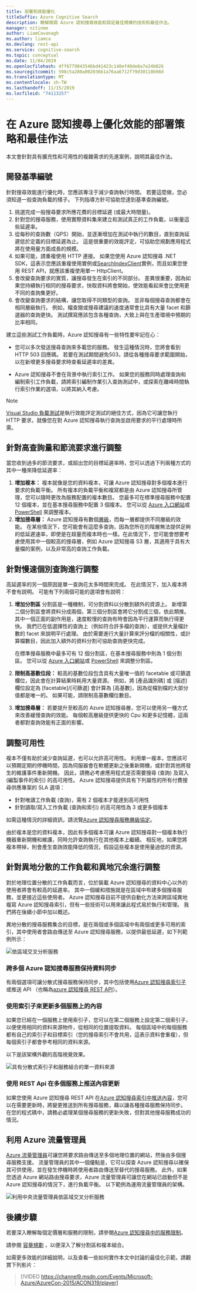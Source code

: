 ```yaml
---
title: 部署和效能優化
titleSuffix: Azure Cognitive Search
description: 瞭解微調 Azure 認知搜尋效能和設定最佳規模的技術和最佳作法。
manager: nitinme
author: LiamCavanagh
ms.author: liamca
ms.devlang: rest-api
ms.service: cognitive-search
ms.topic: conceptual
ms.date: 11/04/2019
ms.openlocfilehash: 4ff6779843546bd41423c140ef40de6a7e24b026
ms.sourcegitcommit: 598c5a280a002036b1a76aa6712f79d30110b98d
ms.translationtype: MT
ms.contentlocale: zh-TW
ms.lasthandoff: 11/15/2019
ms.locfileid: "74113257"
---
```

# <a name="deployment-strategies-and-best-practices-for-optimizing-performance-on-azure-cognitive-search"></a>在 Azure 認知搜尋上優化效能的部署策略和最佳作法

本文會針對具有擴充性和可用性的複雜需求的先進案例，說明其最佳作法。 

## <a name="develop-baseline-numbers"></a>開發基準編號
針對搜尋效能進行優化時，您應該專注于減少查詢執行時間。 若要這麼做，您必須知道一般查詢負載的樣子。 下列指導方針可協助您達到基準查詢編號。

1. 挑選完成一般搜尋要求所應花費的目標延遲 (或最大時間量)。
2. 針對您的搜尋服務，使用實際資料集來建立和測試真正的工作負載，以衡量這些延遲率。
3. 從每秒的查詢數（QPS）開始，並逐漸增加在測試中執行的數目，直到查詢延遲低於定義的目標延遲為止。 這是很重要的效能評定，可協助您規劃應用程式將在使用量方面成長的規模。
4. 如果可能，請重複使用 HTTP 連接。 如果您使用 Azure 認知搜尋 .NET SDK，這表示您應該重複使用實例或[SearchIndexClient](https://docs.microsoft.com/dotnet/api/microsoft.azure.search.searchindexclient)實例，而且如果您使用 REST API，就應該重複使用單一 HttpClient。
5. 會改變查詢要求的實質，讓搜尋發生在索引的不同部分。 差異很重要，因為如果您持續執行相同的搜尋要求，快取資料將會開始，使效能看起來會比使用更不同的查詢集更好。
6. 會改變查詢要求的結構，讓您取得不同類型的查詢。 並非每個搜尋查詢都會在相同層級執行。 例如，檔查閱或搜尋建議的速度通常會比具有大量 facet 和篩選器的查詢更快。 測試撰寫應該包含各種查詢，大致上與在生產環境中預期的比率相同。  

建立這些測試工作負載時，Azure 認知搜尋有一些特性要牢記在心：

+ 您可以多次發送搜尋查詢來多載您的服務。 發生這種情況時，您將會看到 HTTP 503 回應碼。 若要在測試期間避免503，請從各種搜尋要求範圍開始，以在新增更多搜尋要求時查看延遲率的差異。

+ Azure 認知搜尋不會在背景中執行索引工作。 如果您的服務同時處理查詢和編制索引工作負載，請將索引編制作業引入查詢測試中，或探索在離峰時間執行索引作業的選項，以將其納入考慮。

> [!NOTE]
> [Visual Studio 負載測試](https://www.visualstudio.com/docs/test/performance-testing/run-performance-tests-app-before-release)是執行效能評定測試的絕佳方式，因為它可讓您執行 HTTP 要求，就像您在對 Azure 認知搜尋執行查詢並啟用要求的平行處理時所需。
> 
> 

## <a name="scaling-for-high-query-volume-and-throttled-requests"></a>針對高查詢量和節流要求進行調整
當您收到過多的節流要求，或超出您的目標延遲率時，您可以透過下列兩種方式的其中一種來降低延遲率：

1. **增加複本：** 複本就像是您的資料複本，可讓 Azure 認知搜尋對多個複本進行要求的負載平衡。  所有複本的負載平衡和複寫都是由 Azure 認知搜尋所管理，您可以隨時更改為服務配置的複本數目。  您最多可在標準搜尋服務中配置 12 個複本，並在基本搜尋服務中配置 3 個複本。 您可以從 [Azure 入口網站](search-create-service-portal.md)或 [PowerShell](search-manage-powershell.md) 來調整複本。
2. **增加搜尋層：** Azure 認知搜尋有數個[層級](https://azure.microsoft.com/pricing/details/search/)，而每一層都提供不同層級的效能。  在某些情況下，您可能會有這麼多查詢，因為您所在的階層無法提供足夠的低延遲速率，即使是在超量而複本時也一樣。在此情況下，您可能會想要考慮使用其中一個較高的搜尋層，例如 Azure 認知搜尋 S3 層，其適用于具有大量檔的案例，以及非常高的查詢工作負載。

## <a name="scaling-for-slow-individual-queries"></a>針對慢速個別查詢進行調整
高延遲率的另一個原因是單一查詢花太多時間來完成。 在此情況下，加入複本將不會有説明。 可能有下列兩個可能的選項會有説明：

1. **增加分割區** 分割區是一種機制，可分割資料以分散到額外的資源上。 新增第二個分割區會將資料分成兩個，第三個分割區會將它分割成三個，依此類推。 其中一個正面的副作用是，速度較慢的查詢有時會因為平行運算而執行得更快。 我們已在低選擇性的查詢上（例如符合許多檔的查詢），或提供大量檔計數的 facet 來說明平行處理。 由於需要進行大量計算來評分檔的相關性，或計算檔數目，因此加入額外的資料分割可協助查詢更快完成。  
   
   在標準搜尋服務中最多可有 12 個分割區，在基本搜尋服務中則為 1 個分割區。  您可以從 [Azure 入口網站](search-create-service-portal.md)或 [PowerShell](search-manage-powershell.md) 來調整分割區。

2. **限制高基數位段：** 較高的基數位段包含具有大量唯一值的 facetable 或可篩選欄位，因此會在計算結果時耗用大量資源。 例如，將 [產品識別碼] 或 [描述] 欄位設定為 [facetable]/[可篩選] 會計算為 [高基數]，因為從檔到檔的大部分值都是唯一的。 如果可能，請限制高基數欄位數目。

3. **增加搜尋層：** 若要提升至較高的 Azure 認知搜尋層，您可以使用另一種方式來改善緩慢查詢的效能。 每個較高層級提供更快的 Cpu 和更多記憶體，這兩者都對查詢效能有正面的影響。

## <a name="scaling-for-availability"></a>調整可用性
複本不僅有助於減少查詢延遲，也可以允許高可用性。 利用單一複本，您應該可以預期定期的停機時間，因為伺服器會在軟體更新之後重新開機，或針對其他將發生的維護事件重新開機。  因此，請務必考慮應用程式是否需要搜尋 (查詢) 及寫入 (編製事件的索引) 的高可用性。 Azure 認知搜尋提供具有下列屬性的所有付費搜尋供應專案的 SLA 選項：

* 針對唯讀工作負載 (查詢)，需有 2 個複本才能達到高可用性
* 針對讀取/寫入工作負載 (查詢和索引) 的高可用性為 3 或更多個複本

如需這種情況的詳細資訊，請流覽[Azure 認知搜尋服務層級協定](https://azure.microsoft.com/support/legal/sla/search/v1_0/)。

由於複本是您的資料複本，因此有多個複本可讓 Azure 認知搜尋對一個複本執行機器重新開機和維護，同時允許查詢執行在其他複本上繼續。 相反地，如果您將複本帶掉，則會產生查詢效能降低的情況，假設這些複本是使用量過低的資源。

## <a name="scaling-for-geo-distributed-workloads-and-geo-redundancy"></a>針對異地分散的工作負載和異地冗余進行調整
對於地理位置分散的工作負載而言，位於裝載 Azure 認知搜尋的資料中心以外的使用者將會有較高的延遲率。 其中一個緩和措施就是在區域中布建多個搜尋服務，並更接近這些使用者。 Azure 認知搜尋目前不提供自動化方法來跨區域異地複寫 Azure 認知搜尋索引，但有一些技術可以用來讓此程式易於執行和管理。 我們將在後續小節中加以概述。

異地分散的搜尋服務集合的目標，是在兩個或多個區域中有兩個或更多可用的索引，其中使用者會路由傳送至 Azure 認知搜尋服務，以提供最低延遲，如下列範例所示：

   ![依區域交叉分析服務][1]

### <a name="keeping-data-in-sync-across-multiple-azure-cognitive-search-services"></a>跨多個 Azure 認知搜尋服務保持資料同步
有兩個選項可讓分散式搜尋服務保持同步，其中包括使用[Azure 認知搜尋索引子](search-indexer-overview.md)或推送 API （也稱為[azure 認知搜尋 REST API](https://docs.microsoft.com/rest/api/searchservice/)）。  

### <a name="use-indexers-for-updating-content-on-multiple-services"></a>使用索引子來更新多個服務上的內容

如果您已經在一個服務上使用索引子，您可以在第二個服務上設定第二個索引子，以便使用相同的資料來源物件，從相同的位置提取資料。 每個區域中的每個服務都有自己的索引子和目標索引（您的搜尋索引不會共用，這表示資料會重複），但每個索引子都會參考相同的資料來源。

以下是該架構外觀的高階視覺效果。

   ![具有分散式索引子和服務組合的單一資料來源][2]

### <a name="use-rest-apis-for-pushing-content-updates-on-multiple-services"></a>使用 REST Api 在多個服務上推送內容更新
如果您使用 Azure 認知搜尋 REST API 在[Azure 認知搜尋索引中推送內容](https://docs.microsoft.com/rest/api/searchservice/update-index)，您可以在需要更新時，將變更推送到所有搜尋服務，藉以讓各種搜尋服務保持同步。 在您的程式碼中，請務必處理某個搜尋服務的更新失敗，但對其他搜尋服務成功的情況。

## <a name="leverage-azure-traffic-manager"></a>利用 Azure 流量管理員
[Azure 流量管理員](../traffic-manager/traffic-manager-overview.md)可讓您將要求路由傳送至多個地理位置的網站，然後由多個搜尋服務支援。 流量管理員的其中一個優點是，它可以探查 Azure 認知搜尋以確保其可供使用，並在發生停機時將使用者路由傳送至替代的搜尋服務。 此外，如果您透過 Azure 網站路由搜尋要求，Azure 流量管理員可讓您在網站已啟動但不是 Azure 認知搜尋的情況下，進行負載平衡。 以下範例為運用流量管理員的架構。

   ![利用中央流量管理員依區域交叉分析服務][3]

## <a name="next-steps"></a>後續步驟
若要深入瞭解每個定價層和服務的限制，請參閱[Azure 認知搜尋中的服務限制](search-limits-quotas-capacity.md)。

請參閱 [容量規劃](search-capacity-planning.md) ，以便深入了解分割區和複本組合。

如需更多效能的詳細說明，以及查看一些如何實作本文中討論的最佳化示範，請觀賞下列影片：

> [!VIDEO https://channel9.msdn.com/Events/Microsoft-Azure/AzureCon-2015/ACON319/player]
> 
> 

<!--Image references-->
[1]: ./media/search-performance-optimization/geo-redundancy.png
[2]: ./media/search-performance-optimization/scale-indexers.png
[3]: ./media/search-performance-optimization/geo-search-traffic-mgr.png
